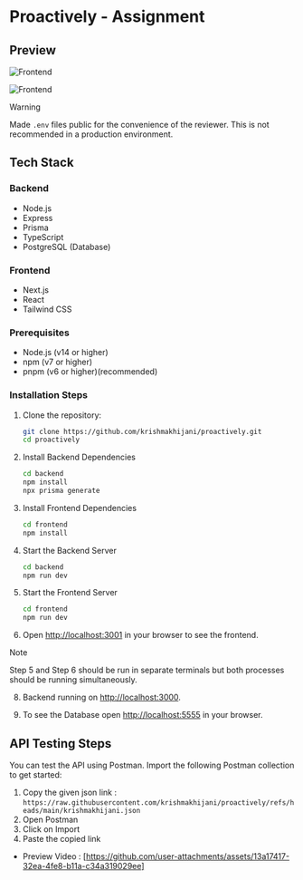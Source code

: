 # Proactively - Assignment

## Preview

![Frontend](https://github.com/user-attachments/assets/60d49ed4-80f2-4de5-a952-f225b656ecfd)

![Frontend](https://github.com/user-attachments/assets/df9035c9-86ba-46af-9755-dd1d1672ad7f)




> [!WARNING]
> Made ```.env``` files public for the convenience of the reviewer. This is not recommended in a production environment.

## Tech Stack

### Backend
- Node.js
- Express
- Prisma
- TypeScript
- PostgreSQL (Database)

### Frontend
- Next.js
- React
- Tailwind CSS


### Prerequisites
- Node.js (v14 or higher)
- npm (v7 or higher)
- pnpm (v6 or higher)(recommended)

### Installation Steps

1. Clone the repository:
    ```sh
    git clone https://github.com/krishmakhijani/proactively.git
    cd proactively
    ```

2. Install Backend Dependencies
    ```sh
    cd backend
    npm install
    npx prisma generate
    ```

3. Install Frontend Dependencies
    ```sh
    cd frontend
    npm install
    ```
4. Start the Backend Server
    ```sh
    cd backend
    npm run dev
    ```
5. Start the Frontend Server
    ```sh
    cd frontend
    npm run dev
    ```
6. Open [http://localhost:3001](http://localhost:3001) in your browser to see the frontend.

> [!NOTE]
> Step 5 and Step 6 should be run in separate terminals but both processes should be running simultaneously.

8. Backend running on [http://localhost:3000](http://localhost:3000).

9. To see the Database open [http://localhost:5555](http://localhost:5555) in your browser.

## API Testing Steps

You can test the API using Postman. Import the following Postman collection to get started:

1. Copy the given json link : ```https://raw.githubusercontent.com/krishmakhijani/proactively/refs/heads/main/krishmakhijani.json```
2. Open Postman
3. Click on Import
4. Paste the copied link

- Preview Video : [https://github.com/user-attachments/assets/13a17417-32ea-4fe8-b11a-c34a319029ee]


